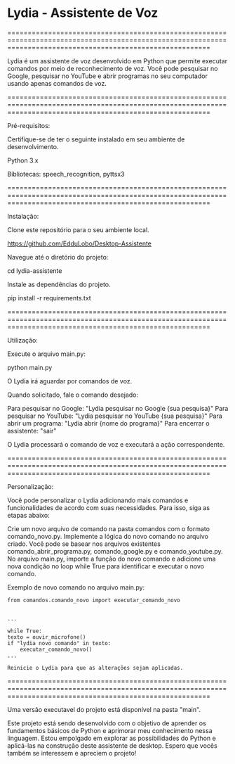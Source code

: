 # Lydia - Assistente de Voz

==============================================================================================================================================================

Lydia é um assistente de voz desenvolvido em Python que permite executar comandos por meio de reconhecimento de voz. 
Você pode pesquisar no Google, pesquisar no YouTube e abrir programas no seu computador usando apenas comandos de voz.

==============================================================================================================================================================

Pré-requisitos:

Certifique-se de ter o seguinte instalado em seu ambiente de desenvolvimento.

Python 3.x

Bibliotecas: speech_recognition, pyttsx3

==============================================================================================================================================================

Instalação:

Clone este repositório para o seu ambiente local.

https://github.com/EdduLobo/Desktop-Assistente

Navegue até o diretório do projeto:

cd lydia-assistente

Instale as dependências do projeto.

pip install -r requirements.txt

==============================================================================================================================================================

Utilização:

Execute o arquivo main.py:

python main.py

O Lydia irá aguardar por comandos de voz.

Quando solicitado, fale o comando desejado:

Para pesquisar no Google: "Lydia pesquisar no Google {sua pesquisa}"
Para pesquisar no YouTube: "Lydia pesquisar no YouTube {sua pesquisa}"
Para abrir um programa: "Lydia abrir {nome do programa}"
Para encerrar o assistente: "sair"

O Lydia processará o comando de voz e executará a ação correspondente.

==============================================================================================================================================================

Personalização:

Você pode personalizar o Lydia adicionando mais comandos e funcionalidades de acordo com suas necessidades. Para isso, siga as etapas abaixo:

Crie um novo arquivo de comando na pasta comandos com o formato comando_novo.py.
Implemente a lógica do novo comando no arquivo criado. 
Você pode se basear nos arquivos existentes comando_abrir_programa.py, comando_google.py e comando_youtube.py.
No arquivo main.py, importe a função do novo comando e adicione uma nova condição no loop while True para identificar e executar o novo comando.

Exemplo de novo comando no arquivo main.py:

    from comandos.comando_novo import executar_comando_novo


    ...
    
    while True:
    texto = ouvir_microfone()
    if "lydia novo comando" in texto:
        executar_comando_novo()
    ...

    Reinicie o Lydia para que as alterações sejam aplicadas.

==============================================================================================================================================================

Uma versão executavel do projeto está disponível na pasta "main".

Este projeto está sendo desenvolvido com o objetivo de aprender os fundamentos básicos de Python e aprimorar meu conhecimento nessa linguagem. Estou empolgado em explorar as possibilidades do Python e aplicá-las na construção deste assistente de desktop. Espero que vocês também se interessem e apreciem o projeto!
